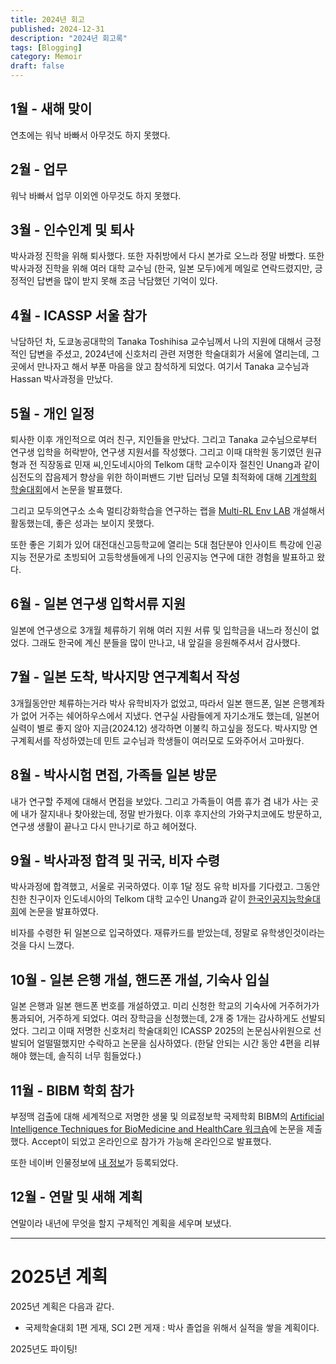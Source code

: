 ```yaml
---
title: 2024년 회고
published: 2024-12-31
description: "2024년 회고록"
tags: [Blogging]
category: Memoir
draft: false
---
```


## 1월 - 새해 맞이

연초에는 워낙 바빠서 아무것도 하지 못했다.

## 2월 - 업무

워낙 바빠서 업무 이외엔 아무것도 하지 못했다.

## 3월 - 인수인계 및 퇴사

박사과정 진학을 위해 퇴사했다. 또한 자취방에서 다시 본가로 오느라 정말 바빴다.
또한 박사과정 진학을 위해 여러 대학 교수님 (한국, 일본 모두)에게 메일로 연락드렸지만, 긍정적인 답변을 많이 받지 못해
조금 낙담했던 기억이 있다.

## 4월 - ICASSP 서울 참가

낙담하던 차, 도쿄농공대학의 Tanaka Toshihisa 교수님께서 나의 지원에 대해서 긍정적인 답변을 주셨고,
2024년에 신호처리 관련 저명한 학술대회가 서울에 열리는데, 그곳에서 만나자고 해서 부푼 마음을 앉고 참석하게 되었다.
여기서 Tanaka 교수님과 Hassan 박사과정을 만났다.

## 5월 - 개인 일정

퇴사한 이후 개인적으로 여러 친구, 지인들을 만났다. 그리고 Tanaka 교수님으로부터 연구생 입학을 허락받아, 연구생 지원서를 작성했다.
그리고 이때 대학원 동기였던 원규 형과 전 직장동료 민재 씨,인도네시아의 Telkom 대학 교수이자 절친인 Unang과 같이 심전도의 잡음제거 향상을 위한 하이퍼밴드 기반 딥러닝 모델 최적화에 대해 [기계학회 학술대회](https://www.dbpia.co.kr/Journal/articleDetail?nodeId=NODE12153112)에서 논문을 발표했다.

그리고 모두의연구소 소속 멀티강화학습을 연구하는 랩을 [Multi-RL Env LAB](https://modulabs.co.kr/labs/184) 개설해서 활동했는데,
좋은 성과는 보이지 못했다.

또한 좋은 기회가 있어 대전대신고등학교에 열리는 5대 첨단분야 인사이트 특강에 인공지능 전문가로 초빙되어 고등학생들에게
나의 인공지능 연구에 대한 경험을 발표하고 왔다.

## 6월 - 일본 연구생 입학서류 지원

일본에 연구생으로 3개월 체류하기 위해 여러 지원 서류 및 입학금을 내느라 정신이 없었다.
그래도 한국에 계신 분들을 많이 만나고, 내 앞길을 응원해주셔서 감사했다.

## 7월 - 일본 도착, 박사지망 연구계획서 작성

3개월동안만 체류하는거라 박사 유학비자가 없었고, 따라서 일본 핸드폰, 일본 은행계좌가 없어
거주는 쉐어하우스에서 지냈다. 연구실 사람들에게 자기소개도 했는데, 일본어 실력이 별로 좋지 않아
지금(2024.12) 생각하면 이불킥 하고싶을 정도다. 박사지망 연구계획서를 작성하였는데
민트 교수님과 학생들이 여러모로 도와주어서 고마웠다.

## 8월 - 박사시험 면접, 가족들 일본 방문

내가 연구할 주제에 대해서 면접을 보았다. 그리고 가족들이 여름 휴가 겸 내가 사는 곳에 내가 잘지내나 찾아왔는데,
정말 반가웠다. 이후 후지산의 가와구치코에도 방문하고, 연구생 생활이 끝나고 다시 만나기로 하고 헤어졌다.

## 9월 - 박사과정 합격 및 귀국, 비자 수령

박사과정에 합격했고, 서울로 귀국하였다. 이후 1달 정도 유학 비자를 기다렸고. 그동안 친한 친구이자
인도네시아의 Telkom 대학 교수인 Unang과 같이 [한국인공지능학술대회](https://www.dbpia.co.kr/Journal/articleDetail?nodeId=NODE11949206)에 논문을 발표하였다.

비자를 수령한 뒤 일본으로 입국하였다.
재류카드를 받았는데, 정말로 유학생인것이라는 것을 다시 느꼈다.

## 10월 - 일본 은행 개설, 핸드폰 개설, 기숙사 입실

일본 은행과 일본 핸드폰 번호를 개설하였고. 미리 신청한 학교의 기숙사에 거주허가가 통과되어, 거주하게 되었다.
여러 장학금을 신청했는데, 2개 중 1개는 감사하게도 선발되었다. 그리고 이때 저명한 신호처리 학술대회인 ICASSP 2025의 논문심사위원으로 선발되어
얼떨떨했지만 수락하고 논문을 심사하였다. (한달 안되는 시간 동안 4편을 리뷰해야 했는데, 솔직히 너무 힘들었다.)

## 11월 - BIBM 학회 참가

부정맥 검출에 대해 세계적으로 저명한 생물 및 의료정보학 국제학회 BIBM의 [Artificial Intelligence Techniques for BioMedicine and HealthCare 워크숍](https://ieeexplore.ieee.org/abstract/document/10822569)에 논문을 제출했다. Accept이 되었고 온라인으로 참가가 가능해 온라인으로 발표했다.

또한 네이버 인물정보에 [내 정보](https://naver.me/5XJfVqi6)가 등록되었다.

## 12월 - 연말 및 새해 계획

연말이라 내년에 무엇을 할지 구체적인 계획을 세우며 보냈다.

---

# 2025년 계획

2025년 계획은 다음과 같다.

- 국제학술대회 1편 게재, SCI 2편 게재 : 박사 졸업을 위해서 실적을 쌓을 계획이다.

2025년도 파이팅!
